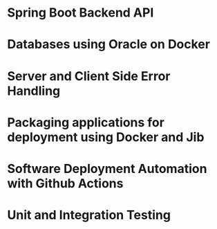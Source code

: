# Spring Boot Backend API

# Databases using Oracle on Docker

# Server and Client Side Error Handling

# Packaging applications for deployment using Docker and Jib

# Software Deployment Automation with Github Actions

# Unit and Integration Testing
